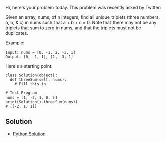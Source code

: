 Hi, here's your problem today. This problem was recently asked by Twitter:

Given an array, nums, of n integers, find all unique triplets (three numbers, a, b, & c) in nums such that
 a + b + c = 0. Note that there may not be any triplets that sum to zero in nums, and that the triplets must 
 not be duplicates.

Example:
```
Input: nums = [0, -1, 2, -3, 1]
Output: [0, -1, 1], [2, -3, 1]
```
Here's a starting point:
```
class Solution(object):
  def threeSum(self, nums):
    # Fill this in.

# Test Program
nums = [1, -2, 1, 0, 5]
print(Solution().threeSum(nums))
# [[-2, 1, 1]]
```


## Solution

- [Python Solution](./Solution.py)